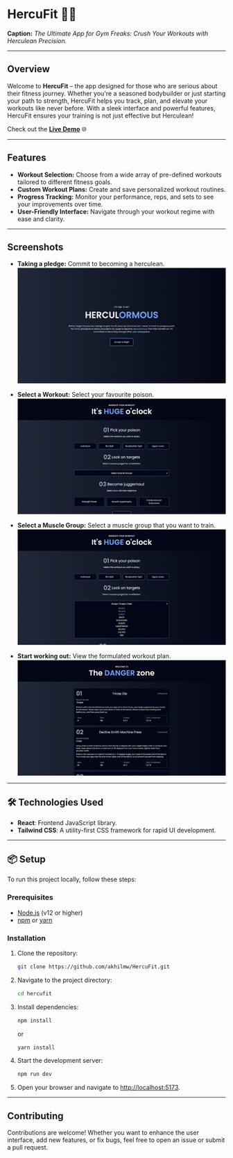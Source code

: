 # **HercuFit** 🏋️‍♂️

**Caption:** *The Ultimate App for Gym Freaks: Crush Your Workouts with Herculean Precision.*

---

## **Overview**

Welcome to **HercuFit** – the app designed for those who are serious about their fitness journey. Whether you're a seasoned bodybuilder or just starting your path to strength, HercuFit helps you track, plan, and elevate your workouts like never before. With a sleek interface and powerful features, HercuFit ensures your training is not just effective but Herculean!

Check out the [**Live Demo**](https://hercufit.netlify.app/) 🌐

---

## **Features**

- **Workout Selection:** Choose from a wide array of pre-defined workouts tailored to different fitness goals.
- **Custom Workout Plans:** Create and save personalized workout routines.
- **Progress Tracking:** Monitor your performance, reps, and sets to see your improvements over time.
- **User-Friendly Interface:** Navigate through your workout regime with ease and clarity.

---

## Screenshots

- **Taking a pledge:** Commit to becoming a herculean.
  ![Add Tasks](/landing.png)

- **Select a Workout:** Select your favourite poison.
  ![Add Tasks](/selectWorkout.png)

- **Select a Muscle Group:** Select a muscle group that you want to train.
  ![Add Tasks](/muscleGroup.png)

- **Start working out:** View the formulated workout plan.
  ![Add Tasks](/Workouts.png)

  
---



## 🛠️ Technologies Used

- **React**: Frontend JavaScript library.
- **Tailwind CSS**: A utility-first CSS framework for rapid UI development.

---

## 📦 Setup

To run this project locally, follow these steps:

### Prerequisites

- [Node.js](https://nodejs.org/) (v12 or higher)
- [npm](https://www.npmjs.com/) or [yarn](https://yarnpkg.com/)

### Installation

1. Clone the repository:

    ```bash
    git clone https://github.com/akhilmw/HercuFit.git
    ```

2. Navigate to the project directory:

    ```bash
    cd hercufit
    ```

3. Install dependencies:

    ```bash
    npm install
    ```

    or

    ```bash
    yarn install
    ```

4. Start the development server:

    ```bash
    npm run dev
    ```

5. Open your browser and navigate to [http://localhost:5173](http://localhost:5173).

---


## Contributing

Contributions are welcome! Whether you want to enhance the user interface, add new features, or fix bugs, feel free to open an issue or submit a pull request.


